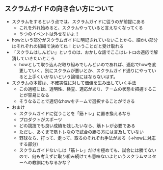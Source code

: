 ## スクラムガイドの向き合い方について

- スクラムをするという点では、スクラムガイドに従うのが前提にある
  - これを外れ始めると、スクラムやっていると言えなくなってくる
  - ５つのイベントは外せないよ！
- howという部分がスクラムガイドに明記されていないことから、細かい部分はそれぞれの組織で決めてね！ということだと受け取れる
- 「スクラムはしんどい」というのは、おかしな話でここはレトロの適応で解消していきたいところ
  - howとして取り込んだ取り組みでしんどいのであれば、適応でhowを変更していく。別にスクラムが悪いとか、スクラムガイド通りにやっていると上手くいかないという論理にはならないはず。
- スクラムの本質は、不確実性に対して価値を生み出していく手法
  - この過程には、透明性、検査、適応があり、チームの状態を把握することが容易になる
  - そうなることで適切なhowをチームで選択することができる
- おまけ
  - スクラムガイドに従うことを「筋トレ」に置き換えるなら
  - プロダクトがスポーツ
  - どの競技でも良い成績を残したいなら、筋トレが必要である
  - ただし、あくまで筋トレなので試合の勝ち方には言及していない
  - 野球なら、打って、走って、取るのそれぞれ手法がある（→howに対応する部分）
  - スクラムガイドないしは「筋トレ」だけを極めても、試合には勝てないので、何も考えずに取り組み続けても意味ないよというスクラムマスターへの教訓にもなるかな？
